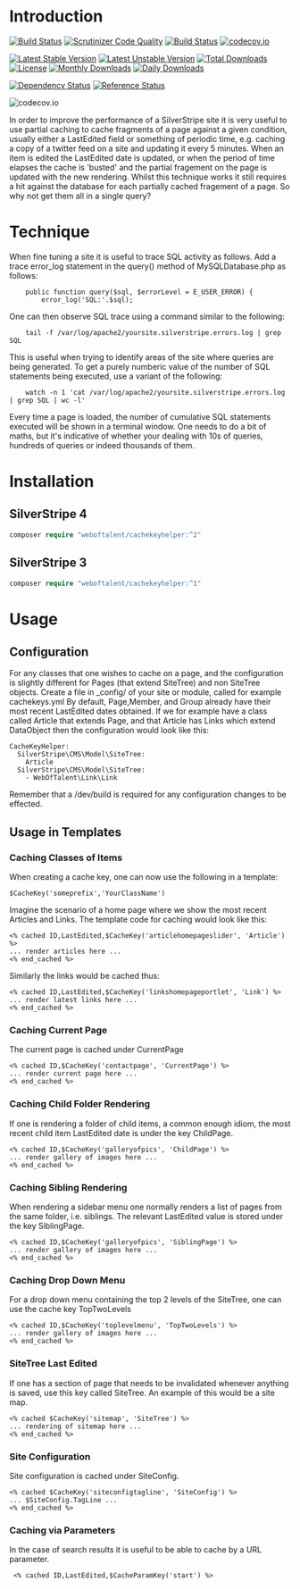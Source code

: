# Introduction
[![Build Status](https://travis-ci.org/gordonbanderson/weboftalent-cachekey-helper.svg?branch=master)](https://travis-ci.org/gordonbanderson/weboftalent-cachekey-helper)
[![Scrutinizer Code Quality](https://scrutinizer-ci.com/g/gordonbanderson/weboftalent-cachekey-helper/badges/quality-score.png?b=master)](https://scrutinizer-ci.com/g/gordonbanderson/weboftalent-cachekey-helper/?branch=master)
[![Build Status](https://scrutinizer-ci.com/g/gordonbanderson/weboftalent-cachekey-helper/badges/build.png?b=master)](https://scrutinizer-ci.com/g/gordonbanderson/weboftalent-cachekey-helper/build-status/master)
[![codecov.io](https://codecov.io/github/gordonbanderson/weboftalent-cachekey-helper/coverage.svg?branch=master)](https://codecov.io/github/gordonbanderson/weboftalent-cachekey-helper?branch=master)

[![Latest Stable Version](https://poser.pugx.org/weboftalent/cachekeyhelper/version)](https://packagist.org/packages/weboftalent/cachekeyhelper)
[![Latest Unstable Version](https://poser.pugx.org/weboftalent/cachekeyhelper/v/unstable)](//packagist.org/packages/weboftalent/cachekeyhelper)
[![Total Downloads](https://poser.pugx.org/weboftalent/cachekeyhelper/downloads)](https://packagist.org/packages/weboftalent/cachekeyhelper)
[![License](https://poser.pugx.org/weboftalent/cachekeyhelper/license)](https://packagist.org/packages/weboftalent/cachekeyhelper)
[![Monthly Downloads](https://poser.pugx.org/weboftalent/cachekeyhelper/d/monthly)](https://packagist.org/packages/weboftalent/cachekeyhelper)
[![Daily Downloads](https://poser.pugx.org/weboftalent/cachekeyhelper/d/daily)](https://packagist.org/packages/weboftalent/cachekeyhelper)

[![Dependency Status](https://www.versioneye.com/php/weboftalent:cachekeyhelper/badge.svg)](https://www.versioneye.com/php/weboftalent:cachekeyhelper)
[![Reference Status](https://www.versioneye.com/php/weboftalent:cachekeyhelper/reference_badge.svg?style=flat)](https://www.versioneye.com/php/weboftalent:cachekeyhelper/references)

![codecov.io](https://codecov.io/github/gordonbanderson/weboftalent-cachekey-helper/branch.svg?branch=master)

In order to improve the performance of a SilverStripe site it is very useful to use partial caching to cache fragments of a page against a given condition, usually either a LastEdited field or something of periodic time, e.g. caching a copy of a twitter feed on a site and updating it every 5 minutes.  When an item is edited the LastEdited date is updated, or when the period of time elapses the cache is 'busted' and  the partial fragement on the page is updated with the new rendering.  Whilst this technique works it still requires a hit against the database for each partially cached fragement of a page.  So why not get them all in a single query?

# Technique
When fine tuning a site it is useful to trace SQL activity as follows. Add a trace error_log statement in the query() method of MySQLDatabase.php as follows:

    	public function query($sql, $errorLevel = E_USER_ERROR) {
			error_log('SQL:'.$sql);

One can then observe SQL trace using a command similar to the following:

		tail -f /var/log/apache2/yoursite.silverstripe.errors.log | grep SQL

This is useful when trying to identify areas of the site where queries are being generated.  To get a purely numberic value of the number of SQL statements being executed, use a variant of the following:

		watch -n 1 'cat /var/log/apache2/yoursite.silverstripe.errors.log | grep SQL | wc -l'

Every time a page is loaded, the number of cumulative SQL statements executed will be shown in a terminal window.  One needs to do a bit of maths, but it's indicative of whether your dealing with 10s of queries, hundreds of queries or indeed thousands of them.

# Installation
## SilverStripe 4
```php
composer require "weboftalent/cachekeyhelper:^2"
```

## SilverStripe 3
```php
composer require "weboftalent/cachekeyhelper:^1"
```




# Usage

## Configuration
For any classes that one wishes to cache on a page, and the configuration is slightly different for Pages (that extend SiteTree) and non SiteTree objects.
Create a file in _config/ of your site or module, called for example cachekeys.yml 
By default, Page,Member, and Group already have their most recent LastEdited dates obtained.  If we for example have a class called Article that extends Page, and that Article has Links which extend DataObject then the configuration would look like this:

	CacheKeyHelper:
	  SilverStripe\CMS\Model\SiteTree:
	    Article
	  SilverStripe\CMS\Model\SiteTree:
	    - WebOfTalent\Link\Link
	    

Remember that a /dev/build is required for any configuration changes to be effected.

## Usage in Templates
### Caching Classes of Items
When creating a cache key, one can now use the following in a template:

	$CacheKey('someprefix','YourClassName')

Imagine the scenario of a home page where we show the most recent Articles and Links.  The template code for caching would look like this:

	<% cached ID,LastEdited,$CacheKey('articlehomepageslider', 'Article') %>
	... render articles here ...
	<% end_cached %>

Similarly the links would be cached thus:

	<% cached ID,LastEdited,$CacheKey('linkshomepageportlet', 'Link') %>
	... render latest links here ...
	<% end_cached %>

### Caching Current Page
The current page is cached under CurrentPage

	<% cached ID,$CacheKey('contactpage', 'CurrentPage') %>
	... render current page here ...
	<% end_cached %>

### Caching Child Folder Rendering
If one is rendering a folder of child items, a common enough idiom, the most recent child item LastEdited date is under the key ChildPage.

	<% cached ID,$CacheKey('galleryofpics', 'ChildPage') %>
	... render gallery of images here ...
	<% end_cached %>

### Caching Sibling Rendering
When rendering a sidebar menu one normally renders a list of pages from the same folder, i.e. siblings.  The relevant LastEdited value is stored under the key SiblingPage.

	<% cached ID,$CacheKey('galleryofpics', 'SiblingPage') %>
	... render gallery of images here ...
	<% end_cached %>

### Caching Drop Down Menu
For a drop down menu containing the top 2 levels of the SiteTree, one can use the cache key TopTwoLevels

	<% cached ID,$CacheKey('toplevelmenu', 'TopTwoLevels') %>
	... render gallery of images here ...
	<% end_cached %>

### SiteTree Last Edited
If one has a section of page that needs to be invalidated whenever anything is saved, use this key called SiteTree.  An example of this would be a site map.

	<% cached $CacheKey('sitemap', 'SiteTree') %>
	... rendering of sitemap here ...
	<% end_cached %>

### Site Configuration
Site configuration is cached under SiteConfig.
	
	<% cached $CacheKey('siteconfigtagline', 'SiteConfig') %>
	... $SiteConfig.TagLine ...
	<% end_cached %>

### Caching via Parameters
In the case of search results it is useful to be able to cache by a URL parameter.

     <% cached ID,LastEdited,$CacheParamKey('start') %>
